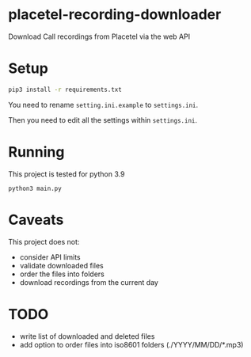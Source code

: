 # placetel-recording-downloader
Download Call recordings from Placetel via the web API

# Setup

```bash
pip3 install -r requirements.txt
```

You need to rename `setting.ini.example` to `settings.ini`.

Then you need to edit all the settings within `settings.ini`.

# Running

This project is tested for python 3.9

```
python3 main.py
```

# Caveats

This project does not:

- consider API limits
- validate downloaded files
- order the files into folders
- download recordings from the current day

# TODO

- write list of downloaded and deleted files
- add option to order files into iso8601 folders (./YYYY/MM/DD/\*.mp3)
